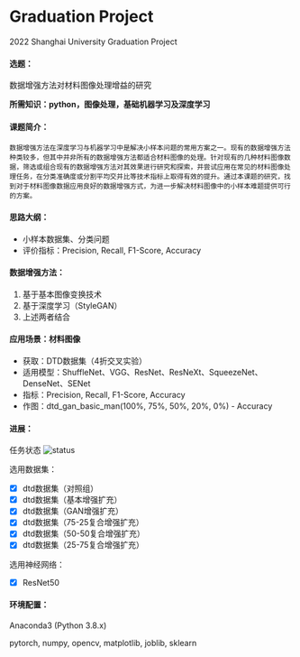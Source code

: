 # Graduation Project
2022 Shanghai University Graduation Project

#### 选题：

数据增强方法对材料图像处理增益的研究

**所需知识：python，图像处理，基础机器学习及深度学习**

#### 课题简介：
	数据增强方法在深度学习与机器学习中是解决小样本问题的常用方案之一。现有的数据增强方法种类较多，但其中并非所有的数据增强方法都适合材料图像的处理。针对现有的几种材料图像数据，筛选或组合现有的数据增强方法对其效果进行研究和探索，并尝试应用在常见的材料图像处理任务，在分类准确度或分割平均交并比等技术指标上取得有效的提升。通过本课题的研究，找到对于材料图像数据应用良好的数据增强方式，为进一步解决材料图像中的小样本难题提供可行的方案。

#### 思路大纲：
- 小样本数据集、分类问题
- 评价指标：Precision, Recall, F1-Score, Accuracy

#### 数据增强方法：
1. 基于基本图像变换技术
2. 基于深度学习（StyleGAN）
3. 上述两者结合

#### 应用场景：材料图像
- 获取：DTD数据集（4折交叉实验）
- 适用模型：ShuffleNet、VGG、ResNet、ResNeXt、SqueezeNet、DenseNet、SENet
- 指标：Precision, Recall, F1-Score, Accuracy 
- 作图：dtd_gan_basic_man(100%, 75%, 50%, 20%, 0%) - Accuracy

#### 进展：
任务状态 ![status](https://img.shields.io/badge/status-still--working-yellowgreen)

选用数据集：
- [x] dtd数据集（对照组）
- [x] dtd数据集（基本增强扩充）
- [x] dtd数据集（GAN增强扩充）
- [x] dtd数据集（75-25复合增强扩充）
- [x] dtd数据集（50-50复合增强扩充）
- [x] dtd数据集（25-75复合增强扩充）

选用神经网络：
- [x] ResNet50

#### 环境配置：
Anaconda3 (Python 3.8.x)

pytorch, numpy, opencv, matplotlib, joblib, sklearn
